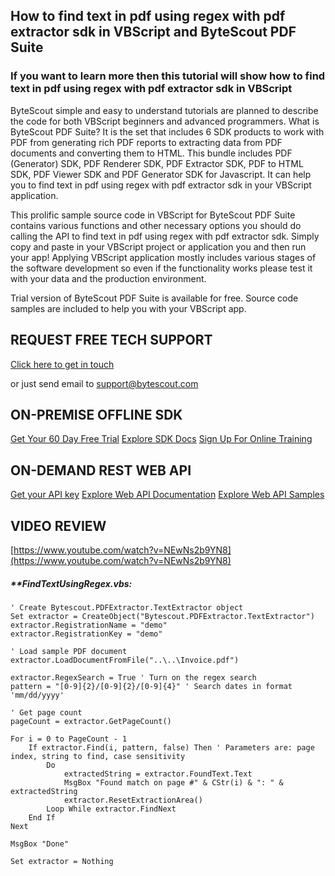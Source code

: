 ## How to find text in pdf using regex with pdf extractor sdk in VBScript and ByteScout PDF Suite

### If you want to learn more then this tutorial will show how to find text in pdf using regex with pdf extractor sdk in VBScript

ByteScout simple and easy to understand tutorials are planned to describe the code for both VBScript beginners and advanced programmers. What is ByteScout PDF Suite? It is the set that includes 6 SDK products to work with PDF from generating rich PDF reports to extracting data from PDF documents and converting them to HTML. This bundle includes PDF (Generator) SDK, PDF Renderer SDK, PDF Extractor SDK, PDF to HTML SDK, PDF Viewer SDK and PDF Generator SDK for Javascript. It can help you to find text in pdf using regex with pdf extractor sdk in your VBScript application.

This prolific sample source code in VBScript for ByteScout PDF Suite contains various functions and other necessary options you should do calling the API to find text in pdf using regex with pdf extractor sdk.  Simply copy and paste in your VBScript project or application you and then run your app! Applying VBScript application mostly includes various stages of the software development so even if the functionality works please test it with your data and the production environment.

Trial version of ByteScout PDF Suite is available for free. Source code samples are included to help you with your VBScript app.

## REQUEST FREE TECH SUPPORT

[Click here to get in touch](https://bytescout.zendesk.com/hc/en-us/requests/new?subject=ByteScout%20PDF%20Suite%20Question)

or just send email to [support@bytescout.com](mailto:support@bytescout.com?subject=ByteScout%20PDF%20Suite%20Question) 

## ON-PREMISE OFFLINE SDK 

[Get Your 60 Day Free Trial](https://bytescout.com/download/web-installer?utm_source=github-readme)
[Explore SDK Docs](https://bytescout.com/documentation/index.html?utm_source=github-readme)
[Sign Up For Online Training](https://academy.bytescout.com/)


## ON-DEMAND REST WEB API

[Get your API key](https://pdf.co/documentation/api?utm_source=github-readme)
[Explore Web API Documentation](https://pdf.co/documentation/api?utm_source=github-readme)
[Explore Web API Samples](https://github.com/bytescout/ByteScout-SDK-SourceCode/tree/master/PDF.co%20Web%20API)

## VIDEO REVIEW

[https://www.youtube.com/watch?v=NEwNs2b9YN8](https://www.youtube.com/watch?v=NEwNs2b9YN8)




<!-- code block begin -->

##### ****FindTextUsingRegex.vbs:**
    
```
' Create Bytescout.PDFExtractor.TextExtractor object
Set extractor = CreateObject("Bytescout.PDFExtractor.TextExtractor")
extractor.RegistrationName = "demo"
extractor.RegistrationKey = "demo"

' Load sample PDF document
extractor.LoadDocumentFromFile("..\..\Invoice.pdf")

extractor.RegexSearch = True ' Turn on the regex search
pattern = "[0-9]{2}/[0-9]{2}/[0-9]{4}" ' Search dates in format 'mm/dd/yyyy'

' Get page count
pageCount = extractor.GetPageCount()

For i = 0 to PageCount - 1 
    If extractor.Find(i, pattern, false) Then ' Parameters are: page index, string to find, case sensitivity
        Do
            extractedString = extractor.FoundText.Text
            MsgBox "Found match on page #" & CStr(i) & ": " & extractedString
            extractor.ResetExtractionArea()
        Loop While extractor.FindNext
    End If
Next

MsgBox "Done"

Set extractor = Nothing

```

<!-- code block end -->